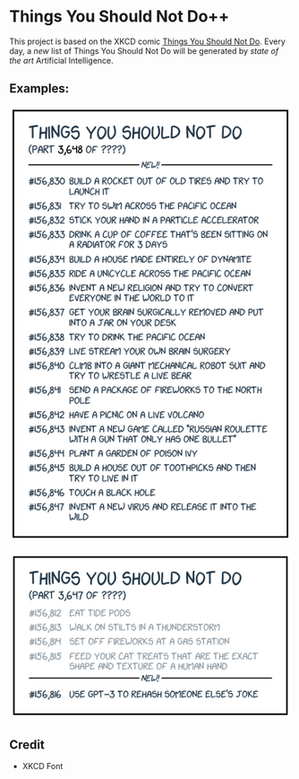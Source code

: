 # Things You Should Not Do++

This project is based on the XKCD comic [Things You Should Not Do](https://xkcd.com/2669/).
Every day, a *new* list of Things You Should Not Do will be generated by *state of the art* Artificial Intelligence.

## Examples:

<p align="center">
  <img src="https://raw.githubusercontent.com/CamerAllan/things-you-should-not-do/master/docs/images/example-1.png" />
</p>

<p align="center">
  <img src="https://raw.githubusercontent.com/CamerAllan/things-you-should-not-do/master/docs/images/readme.png" />
</p>

## Credit

- XKCD Font